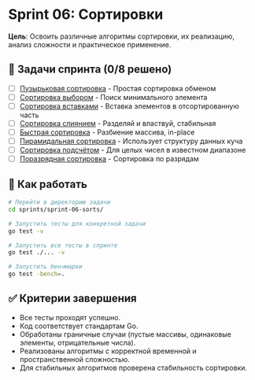# Sprint 06: Сортировки

**Цель**: Освоить различные алгоритмы сортировки, их реализацию, анализ сложности и практическое применение.

## 🎯 Задачи спринта (0/8 решено)
- [ ] [Пузырьковая сортировка](basic/) - Простая сортировка обменом
- [ ] [Сортировка выбором](basic/) - Поиск минимального элемента
- [ ] [Сортировка вставками](basic/) - Вставка элементов в отсортированную часть
- [ ] [Сортировка слиянием](advanced/) - Разделяй и властвуй, стабильная
- [ ] [Быстрая сортировка](advanced/) - Разбиение массива, in-place
- [ ] [Пирамидальная сортировка](advanced/) - Использует структуру данных куча
- [ ] [Сортировка подсчётом](specialized/) - Для целых чисел в известном диапазоне
- [ ] [Поразрядная сортировка](specialized/) - Сортировка по разрядам

## 🚀 Как работать
```bash
# Перейти в директорию задачи
cd sprints/sprint-06-sorts/

# Запустить тесты для конкретной задачи
go test -v

# Запустить все тесты в спринте
go test ./... -v

# Запустить бенчмарки
go test -bench=.
```

## ✅ Критерии завершения
- Все тесты проходят успешно.
- Код соответствует стандартам Go.
- Обработаны граничные случаи (пустые массивы, одинаковые элементы, отрицательные числа).
- Реализованы алгоритмы с корректной временной и пространственной сложностью.
- Для стабильных алгоритмов проверена стабильность сортировки.
